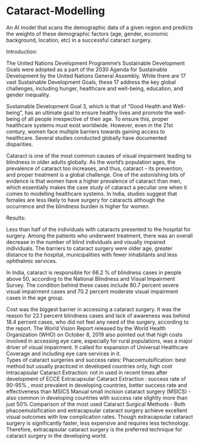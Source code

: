 # Cataract-Modelling
An AI model that scans the demographic data of a given region and predicts the weights of these demographic factors (age, gender, economic background, location, etc) in a successful cataract surgery.


Introduction:

The United Nations Development Programme’s Sustainable Development Goals were adopted as a part of the 2030 Agenda for Sustainable Development by the United Nations General Assembly. While there are 17 vast Sustainable Development Goals, these 17 address the key global challenges, including hunger, healthcare and well-being, education, and gender inequality.

Sustainable Development Goal 3, which is that of “Good Health and Well-being”, has an ultimate goal to ensure healthy lives and promote the well-being of all people irrespective of their age. To ensure this, proper healthcare systems must exist worldwide. However, even in the 21st century, women face multiple barriers towards gaining access to healthcare. Several studies conducted globally have documented disparities.

Cataract is one of the most common causes of visual impairment leading to blindness in older adults globally. As the world’s population ages, the prevalence of cataract too increases, and thus, cataract - its prevention, and proper treatment is a global challenge. One of the astonishing bits of evidence is that women have a higher prevalence of cataract than men, which essentially makes the case study of cataract a peculiar one when it comes to modelling healthcare systems. In India, studies suggest that females are less likely to have surgery for cataracts although the occurrence and the blindness burden is higher for women.



Results:

Less than half of the individuals with cataracts presented to the hospital for surgery. Among the patients who underwent treatment, there was an overall decrease in the number of blind individuals and visually impaired individuals. The barriers to cataract surgery were older age, greater distance to the hospital, municipalities with fewer inhabitants and less ophthalmic services.

In India, cataract is responsible for 66.2 % of blindness cases in people above 50, according to the National Blindness and Visual Impairment Survey. The condition behind these cases include 80.7 percent severe visual impairment cases and 70.2 percent moderate visual impairment cases in the age group.

Cost was the biggest barrier in accessing a cataract surgery. It was the reason for 22.1 percent blindness cases and lack of awareness was behind 18.4 percent cases, who did not feel any need of the surgery, according to the report. The World Vision Report released by the World Health Organization (WHO) on October 8, 2019 also pointed out that high costs involved in accessing eye care, especially for rural populations, was a major driver of visual impairment. It called for expansion of Universal Healthcare Coverage and including eye care services in it.			
Types of cataract surgeries and success rates:
Phacoemulsification: best method but usually practiced in developed countries only, high cost Intracapsular Cataract Extraction: not in used in recent times after development of ECCE Extracapsular Cataract Extraction : success rate of 90-95% , most prevalent in developing countries, better success rate and effectiveness than MSICS
Manual small incision cataract surgery (MSICS) - also common in developing countries with success rate slightly more than just 50% 
Comparison of the most used Cataract Surgical Methods - Both phacoemulsification and extracapsular cataract surgery achieve excellent visual outcomes with low complication rates. Though extracapsular cataract surgery is significantly faster, less expensive and requires less technology. Therefore, extracapsular cataract surgery is the preferred technique for cataract surgery in the developing world. 
